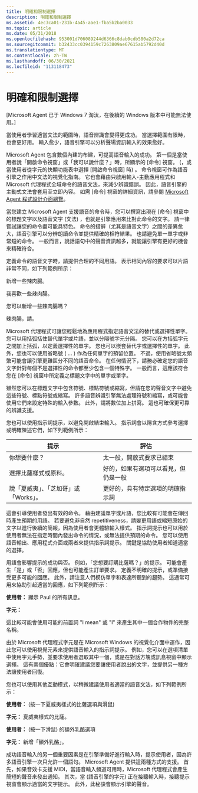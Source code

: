 ```yaml
---
title: 明確和限制選擇
description: 明確和限制選擇
ms.assetid: 4ec3ca01-231b-4a45-aae1-fba5b2ba0033
ms.topic: article
ms.date: 05/31/2018
ms.openlocfilehash: 953001d706089244d6366c8dab0cdb580a2d72ca
ms.sourcegitcommit: b32433cc0394159c7263809ae67615ab5792d40d
ms.translationtype: MT
ms.contentlocale: zh-TW
ms.lasthandoff: 06/30/2021
ms.locfileid: "113118473"
---
```

# <a name="clarify-and-limit-choices"></a>明確和限制選擇

\[Microsoft Agent 已于 Windows 7 淘汰，在後續的 Windows 版本中可能無法使用。\]

當使用者學習適當文法的範圍時，語音辨識會變得更成功。 當選擇範圍有限時，也會更好用。 輸入愈少，語音引擎可以分析聲場資訊輸入的效果愈好。

Microsoft Agent 包含數個內建的布建，可提高語音輸入的成功。 第一個是當使用者說「開啟命令視窗」或「我可以說什麼？」時，所顯示的 [命令] 視窗。  (，或當使用者從字元的快顯功能表中選擇 [開啟命令視窗] 時) 。 命令視窗可作為語音引擎之作用中文法的視覺化指南。 它也會藉由只啟用輸入-主動應用程式和 Microsoft 代理程式全域命令的語音文法，來減少辨識錯誤。 因此，語音引擎的主動式文法會套用至立即內容。 如需 [命令] 視窗的詳細資訊，請參閱 [Microsoft Agent 程式設計介面總覽](microsoft-agent-programming-interface-overview.md)。

當您建立 Microsoft Agent 支援語音的命令時，您可以撰寫出現在 [命令] 視窗中的標題文字以及語音文字 (文法) ，也就是引擎應用來比對此命令的文字。 請一律嘗試讓您的命令盡可能具特色。 命令的措辭（尤其是語音文字）之間的差異愈大，語音引擎可以分辨朗讀命令並提供精確的相符結果。 也請避免單一單字或非常短的命令。 一般而言，說話語句中的聲音資訊越多，就能讓引擎有更好的機會來精確符合。

定義命令的語音文字時，請提供合理的不同用語。 表示相同內容的要求可以片語非常不同，如下列範例所示：

新增一些辣肉腸。

我喜歡一些辣肉腸。

您可以新增一些辣肉腸嗎？

辣肉腸，請。

Microsoft 代理程式可讓您輕鬆地為應用程式指定語音文法的替代或選擇性單字。 您可以用括弧括住替代單字或片語，並以分隔號字元分隔。 您可以在方括弧字元之間加上括弧，以定義選擇性的單字。 您也可以嵌套替代字或選擇性的單字。 此外，您也可以使用省略號 ( ... ) 作為任何單字的預留位置。 不過，使用省略號太頻繁可能會讓引擎更難區分不同的語音命令。 在任何情況下，請務必確定您的語音文字針對每個不是選擇性的命令都至少包含一個特殊字。 一般而言，這應該符合您在 [命令] 視窗中所定義之標題文字中的單字或單字。

雖然您可以在標題文字中包含符號、標點符號或縮寫，但請在您的聲音文字中避免這些符號、標點符號或縮寫。 許多語音辨識引擎無法處理符號和縮寫，或可能會使用它們來設定特殊的輸入參數。 此外，請將數位加上拼寫。 這也可確保更可靠的辨識支援。

您也可以使用指示詞提示，以避免開啟結束輸入。 指示詞會以隱含方式參考選擇或明確陳述它們，如下列範例所示：



| 提示                                           | 評估                                                    |
|--------------------------------------------|-----------------------------------------------------|
| 你想要什麼？                          | 太一般，開放式要求已結束                  |
| 選擇比薩樣式或原料。        | 好的，如果有選項可以看見，但仍是一般     |
| 說「夏威夷」、「芝加哥」或「Works」。 | 更好的，具有特定選項的明確指示詞 |



 

這會引導使用者發出有效的命令。 藉由建議單字或片語，您比較有可能會在傳回時產生預期的用語。 若要避免非自然 repetitiveness，請變更用語或縮短原始的文字以進行後續的簡報，因為使用者會更體驗輸入樣式。 指示詞提示也可以用於使用者無法在指定時間內發出命令的情況，或無法提供預期的命令。 您可以使用語音輸出、應用程式介面或兩者來提供指示詞提示。 關鍵是協助使用者知道適當的選擇。

用語會影響提示的成功與否。 例如，「您想要訂購比薩嗎？」的提示。 可能會產生「是」或「否」回應，但也可能產生訂單要求。 定義不明確的提示，或準備接受更多可能的回應。 此外，請注意人們模仿單字和表達所聽到的趨勢。 這通常可用來協助引起適當的回應，如下列範例所示：

**使用者：** 顯示 Paul 的所有訊息。

**字元：**

這比較可能會使用可能的前置詞 "I mean" 或 "I" 來產生其中一個合作物件的完整名稱。

由於 Microsoft 代理程式字元是在 Microsoft Windows 的視覺化介面中運作，因此您可以使用視覺元素來提供語音輸入的指示詞提示。 例如，您可以在選項清單中使用字元手勢，並要求使用者選取其中一個，或是在對話方塊或訊息視窗中顯示選擇。 這有兩個優點：它會明確建議您要讓使用者說出的文字，並提供另一種方法讓使用者回復。

您也可以使用其他互動模式，以稍微建議使用者適當的語音文法，如下列範例所示：

**使用者：** (按一下夏威夷樣式的比薩選項與滑鼠) 

**字元：** 夏威夷樣式的比薩。

**使用者：** (按一下滑鼠) 的額外乳酪選項

**字元：** 新增「額外乳酪」。

成功語音輸入的另一個重要因素是在引擎準備好進行輸入時，提示使用者，因為許多語音引擎一次只允許一個語句。 Microsoft Agent 提供這兩種方式的支援。 首先，如果音效卡支援 MIDI，當語音輸入頻道可用時，Microsoft 代理程式會產生簡短的聲音來發出通知。 其次，當 (語音引擎的字元) 正在接聽輸入時，接聽提示視窗會顯示適當的文字提示。 此外，此秘訣會顯示引擎的聲音。

 

 




